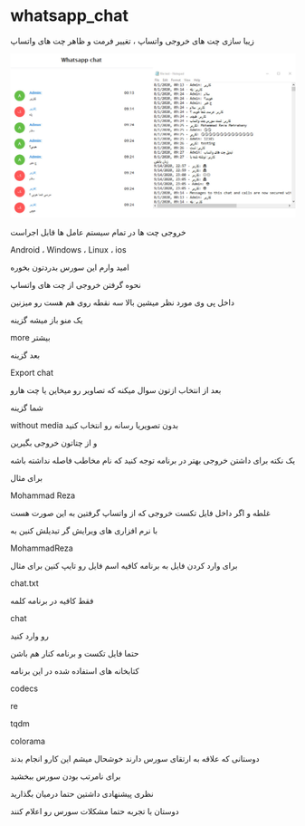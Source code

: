 # whatsapp_chat

زیبا سازی چت های خروجی واتساپ ، تغییر فرمت و ظاهر چت های واتساپ

<img src="https://github.com/MohammadRezaMehrabany/whatsapp_chat/blob/master/whatsapp.jpg">
 
خروجی چت ها در تمام سیستم عامل ها قابل اجراست
 
Android ، Windows ، Linux ، ios 

امید وارم این سورس بدردتون بخوره
  
نحوه گرفتن خروجی از چت های واتساپ

داخل پی وی مورد نظر میشین بالا سه نقطه روی هم هست رو میزنین

یک منو باز میشه گزینه

more بیشتر

بعد گزینه

Export chat

بعد از انتخاب ازتون سوال میکنه که تصاویر رو میخاین یا چت هارو

شما گزینه

without media بدون تصویریا رسانه رو انتخاب کنید

و از چتاتون خروجی بگیرین


یک نکته برای داشتن خروجی بهتر در برنامه توجه کنید که نام مخاطب فاصله نداشته باشه 

برای مثال

Mohammad Reza 

غلطه و اگر داخل فایل تکست خروجی که از واتساپ گرفتین به این صورت هست

با نرم افزاری های ویرایش گر تبدیلش کنین به

MohammadReza

برای وارد کردن فایل به برنامه کافیه اسم فایل رو تایپ کنین برای مثال

chat.txt

فقط کافیه در برنامه کلمه

chat  

رو وارد کنید


حتما فایل تکست و برنامه کنار هم باشن


کتابخانه های استفاده شده در این برنامه

codecs

re

tqdm

colorama
 

 
دوستانی که علاقه به ارتقای سورس دارند خوشحال میشم این کارو انجام بدند

برای نامرتب بودن سورس ببخشید

نظری پیشنهادی داشتین حتما درمیان بگذارید

دوستان با تجربه حتما مشکلات سورس رو اعلام کنند
 
